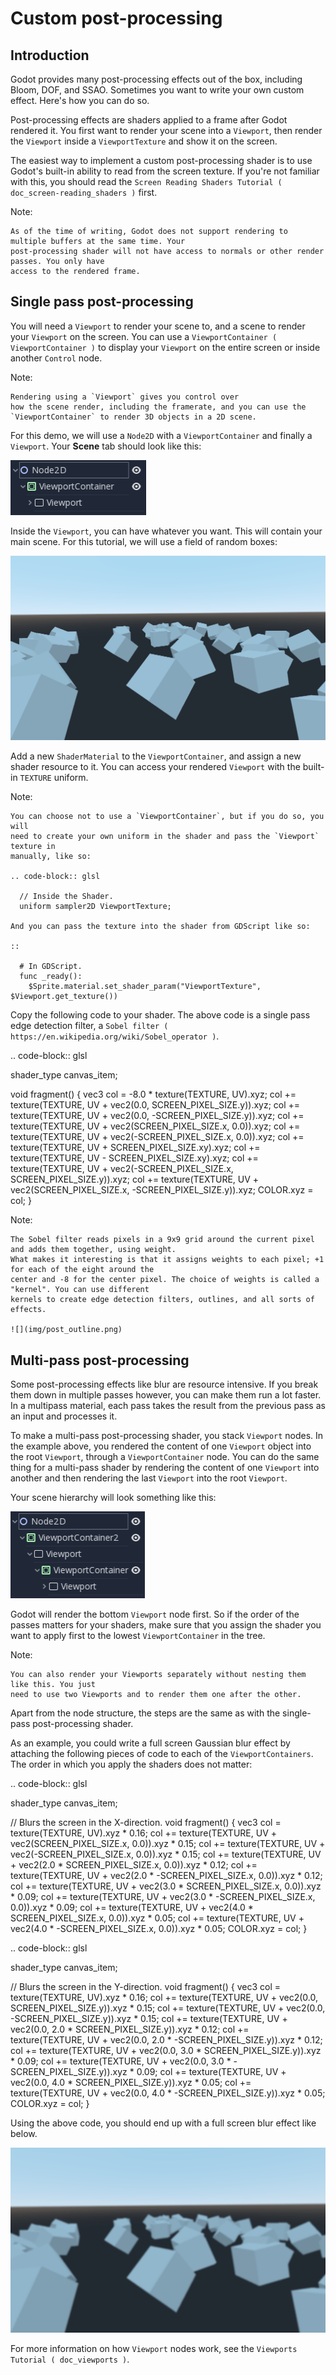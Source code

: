 

Custom post-processing
======================

Introduction
------------

Godot provides many post-processing effects out of the box, including Bloom, DOF, and SSAO. Sometimes you
want to write your own custom effect. Here's how you can do so.

Post-processing effects are shaders applied to a frame after Godot rendered it. You first want to render
your scene into a `Viewport`, then render the `Viewport`
inside a `ViewportTexture` and show it on the screen.

The easiest way to implement a custom post-processing shader is to use Godot's built-in ability to read from
the screen texture. If you're not familiar with this, you should read the `Screen Reading Shaders
Tutorial ( doc_screen-reading_shaders )` first.

Note:


    As of the time of writing, Godot does not support rendering to multiple buffers at the same time. Your
    post-processing shader will not have access to normals or other render passes. You only have
    access to the rendered frame.

Single pass post-processing
---------------------------

You will need a `Viewport` to render your scene to, and a scene to render your
`Viewport` on the screen. You can use a `ViewportContainer
( ViewportContainer )` to display your `Viewport` on the entire screen or inside
another `Control` node.

Note:


    Rendering using a `Viewport` gives you control over
    how the scene render, including the framerate, and you can use the
    `ViewportContainer` to render 3D objects in a 2D scene.

For this demo, we will use a `Node2D` with a `ViewportContainer` and finally a
`Viewport`. Your **Scene** tab should look like this:

![](img/post_hierarchy1.png)

Inside the `Viewport`, you can have whatever you want. This will contain
your main scene. For this tutorial, we will use a field of random boxes:

![](img/post_boxes.png)

Add a new `ShaderMaterial` to the `ViewportContainer`, and assign a new
shader resource to it. You can access your rendered `Viewport` with the built-in `TEXTURE` uniform.

Note:


    You can choose not to use a `ViewportContainer`, but if you do so, you will
    need to create your own uniform in the shader and pass the `Viewport` texture in
    manually, like so:

    .. code-block:: glsl

      // Inside the Shader.
      uniform sampler2D ViewportTexture;

    And you can pass the texture into the shader from GDScript like so:

    ::

      # In GDScript.
      func _ready():
        $Sprite.material.set_shader_param("ViewportTexture", $Viewport.get_texture())

Copy the following code to your shader. The above code is a single pass edge detection filter, a
`Sobel filter ( https://en.wikipedia.org/wiki/Sobel_operator )`.

.. code-block:: glsl

  shader_type canvas_item;

  void fragment() {
      vec3 col = -8.0 * texture(TEXTURE, UV).xyz;
      col += texture(TEXTURE, UV + vec2(0.0, SCREEN_PIXEL_SIZE.y)).xyz;
      col += texture(TEXTURE, UV + vec2(0.0, -SCREEN_PIXEL_SIZE.y)).xyz;
      col += texture(TEXTURE, UV + vec2(SCREEN_PIXEL_SIZE.x, 0.0)).xyz;
      col += texture(TEXTURE, UV + vec2(-SCREEN_PIXEL_SIZE.x, 0.0)).xyz;
      col += texture(TEXTURE, UV + SCREEN_PIXEL_SIZE.xy).xyz;
      col += texture(TEXTURE, UV - SCREEN_PIXEL_SIZE.xy).xyz;
      col += texture(TEXTURE, UV + vec2(-SCREEN_PIXEL_SIZE.x, SCREEN_PIXEL_SIZE.y)).xyz;
      col += texture(TEXTURE, UV + vec2(SCREEN_PIXEL_SIZE.x, -SCREEN_PIXEL_SIZE.y)).xyz;
      COLOR.xyz = col;
  }

Note:


    The Sobel filter reads pixels in a 9x9 grid around the current pixel and adds them together, using weight.
    What makes it interesting is that it assigns weights to each pixel; +1 for each of the eight around the
    center and -8 for the center pixel. The choice of weights is called a "kernel". You can use different
    kernels to create edge detection filters, outlines, and all sorts of effects.

    ![](img/post_outline.png)

Multi-pass post-processing
--------------------------

Some post-processing effects like blur are resource intensive. If you break them down in multiple passes
however, you can make them run a lot faster. In a multipass material, each pass takes the result from the
previous pass as an input and processes it.

To make a multi-pass post-processing shader, you stack `Viewport` nodes. In the example above, you
rendered the content of one `Viewport` object into the root `Viewport`, through a `ViewportContainer`
node. You can do the same thing for a multi-pass shader by rendering the content of one `Viewport` into
another and then rendering the last `Viewport` into the root `Viewport`.

Your scene hierarchy will look something like this:

![](img/post_hierarchy2.png)

Godot will render the bottom `Viewport` node first. So if the order of the passes matters for your
shaders, make sure that you assign the shader you want to apply first to the lowest `ViewportContainer` in
the tree.

Note:


    You can also render your Viewports separately without nesting them like this. You just
    need to use two Viewports and to render them one after the other.

Apart from the node structure, the steps are the same as with the single-pass post-processing shader.

As an example, you could write a full screen Gaussian blur effect by attaching the following pieces of code
to each of the `ViewportContainers`. The order in which you apply the shaders
does not matter:

.. code-block:: glsl

  shader_type canvas_item;

  // Blurs the screen in the X-direction.
  void fragment() {
      vec3 col = texture(TEXTURE, UV).xyz * 0.16;
      col += texture(TEXTURE, UV + vec2(SCREEN_PIXEL_SIZE.x, 0.0)).xyz * 0.15;
      col += texture(TEXTURE, UV + vec2(-SCREEN_PIXEL_SIZE.x, 0.0)).xyz * 0.15;
      col += texture(TEXTURE, UV + vec2(2.0 * SCREEN_PIXEL_SIZE.x, 0.0)).xyz * 0.12;
      col += texture(TEXTURE, UV + vec2(2.0 * -SCREEN_PIXEL_SIZE.x, 0.0)).xyz * 0.12;
      col += texture(TEXTURE, UV + vec2(3.0 * SCREEN_PIXEL_SIZE.x, 0.0)).xyz * 0.09;
      col += texture(TEXTURE, UV + vec2(3.0 * -SCREEN_PIXEL_SIZE.x, 0.0)).xyz * 0.09;
      col += texture(TEXTURE, UV + vec2(4.0 * SCREEN_PIXEL_SIZE.x, 0.0)).xyz * 0.05;
      col += texture(TEXTURE, UV + vec2(4.0 * -SCREEN_PIXEL_SIZE.x, 0.0)).xyz * 0.05;
      COLOR.xyz = col;
  }

.. code-block:: glsl

  shader_type canvas_item;

  // Blurs the screen in the Y-direction.
  void fragment() {
      vec3 col = texture(TEXTURE, UV).xyz * 0.16;
      col += texture(TEXTURE, UV + vec2(0.0, SCREEN_PIXEL_SIZE.y)).xyz * 0.15;
      col += texture(TEXTURE, UV + vec2(0.0, -SCREEN_PIXEL_SIZE.y)).xyz * 0.15;
      col += texture(TEXTURE, UV + vec2(0.0, 2.0 * SCREEN_PIXEL_SIZE.y)).xyz * 0.12;
      col += texture(TEXTURE, UV + vec2(0.0, 2.0 * -SCREEN_PIXEL_SIZE.y)).xyz * 0.12;
      col += texture(TEXTURE, UV + vec2(0.0, 3.0 * SCREEN_PIXEL_SIZE.y)).xyz * 0.09;
      col += texture(TEXTURE, UV + vec2(0.0, 3.0 * -SCREEN_PIXEL_SIZE.y)).xyz * 0.09;
      col += texture(TEXTURE, UV + vec2(0.0, 4.0 * SCREEN_PIXEL_SIZE.y)).xyz * 0.05;
      col += texture(TEXTURE, UV + vec2(0.0, 4.0 * -SCREEN_PIXEL_SIZE.y)).xyz * 0.05;
      COLOR.xyz = col;
  }

Using the above code, you should end up with a full screen blur effect like below.

![](img/post_blur.png)

For more information on how `Viewport` nodes work, see the `Viewports Tutorial ( doc_viewports )`.
